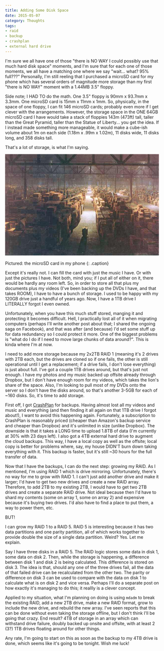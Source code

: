 ```yaml
---
title: Adding Some Disk Space
date: 2015-05-07
category: Thoughts
tags: 
- raid
- backup
- crashplan
- external hard drive
---
```


I'm sure we all have one of those "there is NO WAY I could possibly use that much hard disk space" moments, and I'm sure
that for each one of those moments, we all have a matching one where we say "wait... what? 95% full???" Personally, I'm
still reeling that I purchased a microSD card for my phone which has several orders of magnitude more storage than my 
first "there is NO WAY" moment with a 1.44MB 3.5" floppy.
 
Side note; I HAD TO do the math. One 3.5" floppy is 90mm x 93.7mm x 3.3mm. One microSD card is 15mm x 11mm x 1mm. So,
physically, in the space of one floppy, I can fit 146 microSD cards; probably even more if I get clever with the
arrangements. However, the storage space in the ONE 64GB microSD card I have would take a stack of floppies 143m (473ft)
tall, taller than the Great Pyramid, taller than the Statue of Liberty... you get the idea. If I instead made something
more manageable, it would make a cube-ish volume about 1m on each side (1.18m x .99m x 1.02m), 11 disks wide, 11 disks
long, and 358 disks tall.

That's a lot of storage, is what I'm saying.

![like this](/assets/img/posts/adding-some-disk-space/raid_change_warehouse.jpg)

Pictured: the microSD card in my phone
{: .caption}

Except it's really not. I can fill the card with just the music I have. Or with just the pictures I have. Not both, mind
you; if I put all of either on it, there would be hardly any room left. So, in order to store all that plus my documents
plus my videos (I've been backing up the DVDs I have, and that takes ROOM), I have to have a bunch of storage. I used to
be happy with my 120GB drive just a handful of years ago. Now, I have a 1TB drive I LITERALLY forgot I even owned.

Unfortunately, when you have this much stuff stored, manging it and protecting it becomes difficult. Hell, I practically
lost all of it when migrating computers (perhaps I'll write another post about that; I shared the ongoing saga on
Facebook), and that was after (and because) I'd set some stuff up for data redundancy so I could protect it more. One of
the biggest problems is "what do I do if I need to move large chunks of data around?". This is kinda where I'm at now.

I need to add more storage because my 2x2TB RAID 1 (meaning it's 2 drives with 2TB each, but the drives are cloned so if
one fails, the other is still operational until I get a replacement; if a drive fails, I don't lose everything) is just
about full. I've got a couple 1TB drives around, but that's just not enough. I have my photos and my music backed up
offsite already through Dropbox, but I don't have enough room for my videos, which takes the lion's share of the space.
Also, I'm looking to pull most of my DVDs onto the server so I don't have the disks around, so that's another 3-5GB for
each of ~160 disks. So, it's time to add storage.

First off, I got [CrashPlan](https://www.code42.com/crashplan/) for backups. Having almost lost all my videos and music and everything (and then
finding it all again on that 1TB drive I forgot about!), I want to avoid this happening again. Fortunately, a subscription
to CrashPlan is reasonably priced (cheaper than Amazon's backup service and cheaper than Dropbox) and it's unlimited in
size (unlike Dropbox). The downside is that it takes a LONG time to upload 1.8TB of data (I'm currently at 30% with 23
days left). I also got a 4TB external hard drive to augment the cloud backups. This way, I have a local copy as well as
the offsite; local copy is better for problems where, say, my house DIDN'T burn down taking everything with it. This
backup is faster, but it's still ~30 hours for the full transfer of data.

Now that I have the backups, I can do the next step: growing my RAID. As I mentioned, I'm using RAID 1 which is drive
mirroring. Unfortunately, there's no way for me to grow with RAID 1. I can't just add another drive and make it larger;
I'd have to get two new drives and create a new RAID array. Therefore, to add 2TB to my existing 2TB, I would have to
get two 2TB drives and create a separate RAID drive. Not ideal because then I'd have to shard my contents (some on array
1, some on array 2) and expensive because it's buying two drives. I'd also have to find a place to put them, a way to
power them, etc.

BUT!

I can grow my RAID 1 to a RAID 5. RAID 5 is interesting because it has two data partitions and one parity partition, all
of which works together to provide double the size of a single data partition. Weird? Yes. Let me explain.

Say I have three disks in a RAID 5. The RAID logic stores some data in disk 1, some data on disk 2. Then, while the
storage is happening, a difference between disk 1 and disk 2 is being calculated. This difference is stored on disk 3.
The idea is that, should any one of the three drives fail, all the data of that failed drive can be recalculated from
the other two. The parity or difference on disk 3 can be used to compare with the data on disk 1 to calculate
what is on disk 2 and vice versa. Perhaps I'll do a separate post on how exactly it's managing to do this; it reallly is
a clever concept.

Applied to my situation, what I'm planning on doing is using ```mdadm``` to break the existing RAID, add a new 2TB drive,
make a new RAID format, grow to include the new drive, and rebuild the new array. I've seen reports that this can be
done without even taking the storage offline, but I don't think I'll be going that crazy. End result? 4TB of storage in
an array which can withstand drive failure, doubly backed up onsite and offsite, with at least 2 (3?) 1TB drives floating
around for other things.

Any rate, I'm going to start on this as soon as the backup to my 4TB drive is done, which seems like it's going to be
tonight. Wish me luck!

